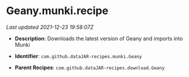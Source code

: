 # Geany.munki.recipe

_Last updated 2021-12-23 19:58:07Z_

- **Description**: Downloads the latest version of Geany and imports into Munki

- **Identifier**: `com.github.dataJAR-recipes.munki.Geany`

- **Parent Recipes**: `com.github.dataJAR-recipes.download.Geany`